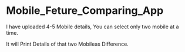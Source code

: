 # Mobile_Feture_Comparing_App

I have uploaded 4-5 Mobile details, You can select only two mobile at a time.

It will Print Details of that two Mobileas Difference.
